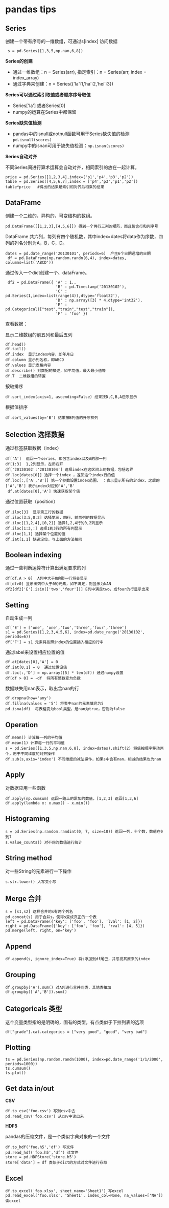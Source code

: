 pandas tips
===========

Series
------

创建一个带有序号的一维数组，可通过s[index] 访问数据

     s = pd.Series([1,3,5,np.nan,6,8])

**Series的创建**

 - 通过一维数组：n = Series(arr), 指定索引：n = Series(arr, index = index_array)
 - 通过字典来创建：n = Series({'la':1,'ha':2,'hei':3})

**Series可以通过索引取值或者顺序序号取值**

 - Series['la'] 或者Series[0]
 - numpy的运算在Series中都保留

**Series缺失值检测**

 - pandas中的isnull或notnull函数可用于Series缺失值的检测 `pd.isnull(scores)`
 - numpy中的isnan可用于缺失值检测：`np.isnan(scores)`

**Series自动对齐**

不同Series间进行算术运算会自动对齐，相同索引的放在一起计算。

    price = pd.Series([1,2,3,4],index=['p1','p4','p3','p2'])
    table = pd.Series([4,5,6,7],index = ['p4','p3','p1','p2'])
    table*price   #得出的结果是索引相对齐后相乘的结果

DataFrame
---------

创建一个二维的，异构的，可变结构的数组。

    pd.DataFrame([[1,2,3],[4,5,6]]) 得到一个两行三列的矩阵，而且包含行和列序号

DataFrame 共六列，每列有四个随机数，其中index=dates将data作为序数，四列的列名分别为A，B，C，D。

    dates = pd.date_range('20130101', periods=6)  产生6个日期递增的日期
     df = pd.DataFrame(np.random.randn(6,4), index=dates, columns=list('ABCD'))


通过传入一个dict创建一个、dataFrame。

     df2 = pd.DataFrame({ 'A' : 1.,
						  'B' : pd.Timestamp('20130102'),
                          'C' : pd.Series(1,index=list(range(4)),dtype='float32'),
                          'D' : np.array([3] * 4,dtype='int32'),
                          'E' : pd.Categorical(["test","train","test","train"]),
                          'F' : 'foo' })

查看数据：

显示二维数组的前五列和最后五列

    df.head()
    df.tail()
    df.index  显示index内容，即年月日
    df.column 显示列名称，即ABCD
    df.values 显示表格内容
    df.describe() 对数据的描述，如平均值，最大最小值等
    df.T  二维数组的转置
    
按轴排序

    df.sort_index(axis=1, ascending=False) 结果按D,C,B,A逆序显示
    
根据值排序

    df.sort_values(by='B') 结果按B列值的升序排列

Selection 选择数据
---------
通过标签获取数据（index）

    df['A']  返回一个series，即包含index以及A的那一列
	df[1:3]  1,2列显示，左闭右开
	df['20130102':'20130104'] 选择index在这区间上的数据，包括边界
	df.loc[dates[0]] 选择一个index ，返回这个index行的值
	df.loc[:,['A','B']] 第一个参数设置index范围， ：表示显示所有的index，之后的['A','B'] 表示index对应的'A','B'
	 df.at[dates[0],'A'] 快速获取某个值

通过位置获取（position）

    df.iloc[3]  显示第三行的数据
    df.iloc[3:5,0:2] 选择第三，四行，前两列的数据显示
    df.iloc[[1,2,4],[0,2]] 选择1,2,4行的0,2列显示
    df.iloc[1:3,:] 选择1到3行的所有列显示
    df.iloc[1,1] 选择某个位置的值
    df.iat[1,1] 快速定位，与上面的方法相同

Boolean indexing
----------------

通过一些判断运算符计算出满足要求的列

    df[df.A > 0]  A列中大于0的那一行将会显示
    df[df>0] 显示出列中大于0的元素，如不满足，则显示为NAN
    df2[df2['E'].isin(['two','four'])] E列中满足two，或four的行显示出来
    

Setting
-------

自动生成一列

    df['E'] = ['one', 'one','two','three','four','three']
    s1 = pd.Series([1,2,3,4,5,6], index=pd.date_range('20130102', periods=6))
    df['F'] = s1 元素将按照index的位置插入相应的行中

通过label来设置相应位置的值

    df.at[dates[0],'A'] = 0
    df.iat[0,1] = 0  通过位置设值
    df.loc[:,'D'] = np.array([5] * len(df)) 通过numpy设置
    df[df > 0] = -df  将所有整数变为负数
    
数据缺失用nan表示，取出含nan的行

    df.dropna(how='any')
    df.fillna(values = '5') 将表中nan的元素填充为5
    pd.isna(df)  将表格变为bool类型，是nan为true，否则为false
    

Operation
---------

    df.mean() 计算每一列的平均值
    df.mean(1) 计算每一行的平均值
    s = pd.Series([1,3,5,np.nan,6,8], index=dates).shift(2) 将值按顺序移动两个，用于不同维度的对齐操作
    df.sub(s,axis='index') 不同维度的减法操作，如果s中含有nan，相减的结果也为nan

Apply
-----

对数据应用一些函数

    df.apply(np.cumsum) 返回一路上的累加的数值，[1,2,3] 返回[1,3,6]
    df.apply(lambda x: x.max() - x.min())

Histograming
------------

    s = pd.Series(np.random.randint(0, 7, size=10)) 返回一列，十个数，数值在0到7
    s.value_counts() 对不同的数值进行统计

String method
-------------
对一些String的元素进行一下操作

    s.str.lower() 大写变小写

Merge 合并
--------

    s = [s1,s2] 这样合并的s有两个列名
    pd.concat(s) 用于合并s，使得s变成真正的一个表
    left = pd.DataFrame({'key': ['foo', 'foo'], 'lval': [1, 2]})
    right = pd.DataFrame({'key': ['foo', 'foo'], 'rval': [4, 5]})
    pd.merge(left, right, on='key')

Append
------

    df.append(s, ignore_index=True) 将s添加到df尾巴，并忽视其原来的index

Grouping
--------

    df.groupby('A').sum() 对A列进行合并同类，其他类相加
    df.groupby(['A','B']).sum()
     

Categoricals 类型
------------

这个变量类型指的是明确的，固有的类型，有点类似于下拉列表的选项

    df["grade"].cat.categories = ["very good", "good", "very bad"]

Plotting
--------

    ts = pd.Series(np.random.randn(1000), index=pd.date_range('1/1/2000', periods=1000))
    ts.cumsum()
    ts.plot()

Get data in/out
---------------

**CSV**

    df.to_csv('foo.csv') 写到csv中去
    pd.read_csv('foo.csv') 从csv中读出来

**HDF5**

pandas的压缩文件，是一个类似字典对象的一个文件

    df.to_hdf('foo.h5','df') 写文件
    pd.read_hdf('foo.h5','df') 读文件
    store = pd.HDFStore('store.h5')
    store['data'] = df 类似于dict的方式对文件进行存取

Excel
-----

    df.to_excel('foo.xlsx', sheet_name='Sheet1') 写excel
    pd.read_excel('foo.xlsx', 'Sheet1', index_col=None, na_values=['NA']) 读excel
    